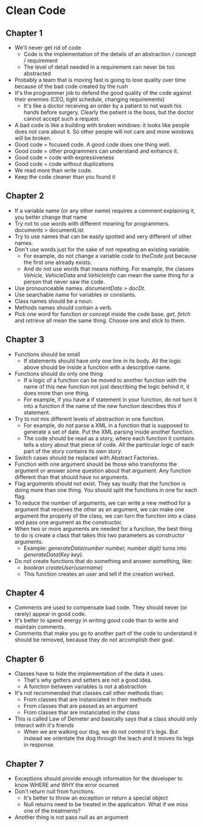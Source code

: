 # Clean Code

## Chapter 1

- We'll never get rid of code
    - Code is the implementation of the details of an abstraction / concept / requirement
    - The level of detail needed in a requirement can never be too abstracted
- Probably a team that is moving fast is going to lose quality over time because of the bad code created by the rush
- It's the programmer job to defend the good quality of the code against their enemies (CEO, tight schedule, changing requirements)
    - It's like a doctor receiving an order by a patient to not wash his hands before surgery. Clearly the patient is the boss, but the doctor cannot accept such a request.
- A bad code is like a building with broken windows: it looks like people does not care about it. So other people will not care and more windows will be broken.
- Good code = focused code. A good code does one thing well.
- Good code = other programmers can understand and enhance it.
- Good code = code with expressiveness
- Good code = code without duplications
- We read more than write code.
- Keep the code cleaner than you found it

## Chapter 2

- If a variable name (or any other name) requires a comment explaining it, you better change that name
- Try not to use words with different meaning for programmers. documents > documentList
- Try to use names that can be easily spotted and very different of other names.
- Don't use words just for the sake of not repeating an existing variable.
    - For example, do not change a variable *code* to *theCode* just because the first one already exists.
    - And do not use words that means nothing. For example, the classes *Vehicle, VehicleData* and *VehicleInfo* can mean the same thing for a person that never saw the code.
- Use pronounceable names. *documentDate > docDt.*
- Use searchable name for variables or constants.
- Class names should be a noun.
- Methods names should contain a verb.
- Pick one word for function or concept inside the code base. *get, fetch* and *retrieve* all mean the same thing. Choose one and stick to them.

## Chapter 3

- Functions should be small
    - If statements should have only one line in its body. All the logic above should be inside a function with a descriptive name.
- Functions should do only one thing
    - If a logic of a function can be moved to another function with the name of this new function not just describing the logic behind it, it does more than one thing.
    - For example, if you have a if statement in your function, do not turn it into a function if the name of the new function describes this if statement.
- Try to not mix different levels of abstraction in one function.
    - For example, do not parse a XML in a function that is supposed to generate a set of date. Put the XML parsing inside another function.
    - The code should be read as a story, where each function it contains tells a story about that piece of code. All the particular logic of each part of the story contains its own story.
- Switch cases should be replaced with Abstract Factories.
- Function with one argument should be those who transforms the argument or answer some question about that argument. Any function different than that should have no arguments.
- Flag arguments should not exist. They say loudly that the function is doing more than one thing. You should split the functions in one for each flag.
- To reduce the number of arguments, we can write a new method for a argument that receives the other as an argument, we can make one argument the property of the class, we can turn the function into a class and pass one argument as the constructor.
- When two or more arguments are needed for a function, the best thing to do is create a class that takes this two parameters as constructor arguments.
    - Example: *generateData(number number, number digit)* turns into *generateData(Key key).*
- Do not create functions that do something and answer something, like:
    - *boolean createUser(username)*
    - This function creates an user and tell if the creation worked.

## Chapter 4

- Comments are used to compensate bad code. They should never (or rarely) appear in good code.
- It's better to spend energy in writing good code than to write and maintain comments.
- Comments that make you go to another part of the code to understand it should be removed, because they do not accomplish their goal.

## Chapter 6

- Classes have to hide the implementation of the data it uses.
    - That's why getters and setters are not a good idea.
    - A function between variables is not a abstraction
- It's not recommended that classes call other methods than:
    - From classes that are instanciated in their methods
    - From classes that are passed as an argument
    - From classes thar are instanciated in the class
- This is called Law of Demeter and basically says that a class should only interact with it's friends
    - When we are walking our dog, we do not control it's legs. But instead we orientate the dog through the leach and it moves its legs in response.

## Chapter 7

- Exceptions should provide enough information for the developer to know WHERE and WHY the error ocurred
- Don't return null from functions.
    - It's better to throw an exception or return a special object
    - Null returns need to be treated in the application. What if we miss one of the treatments?
- Another thing is not pass null as an argument